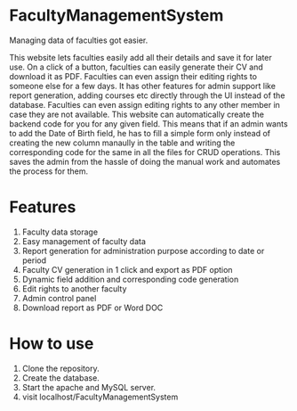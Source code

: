 # FacultyManagementSystem
Managing data of faculties got easier.

This website lets faculties easily add all their details and save it for later use. On a click of a button, faculties can easily generate their CV and download it as PDF. Faculties can even assign their editing rights to someone else for a few days. It has other features for admin support like report generation, adding courses etc directly through the UI instead of the database. Faculties can even assign editing rights to any other member in case they are not available.
This website can automatically create the backend code for you for any given field. This means that if an admin wants to add the Date of Birth field, he has to fill a simple form only instead of creating the new column manaully in the table and writing the corresponding code for the same in all the files for CRUD operations. This saves the admin from the hassle of doing the manual work and automates the process for them.

# Features
1. Faculty data storage
2. Easy management of faculty data
3. Report generation for administration purpose according to date or period
4. Faculty CV generation in 1 click and export as PDF option
5. Dynamic field addition and corresponding code generation
6. Edit rights to another faculty
7. Admin control panel
8. Download report as PDF or Word DOC

# How to use
1. Clone the repository.
2. Create the database.
3. Start the apache and MySQL server.
4. visit localhost/FacultyManagementSystem
